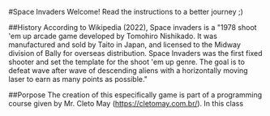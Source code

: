 #Space Invaders
Welcome! Read the instructions to a better journey ;)

##History 
According to Wikipedia (2022), Space invaders is a "1978 shoot 'em up arcade game developed by Tomohiro Nishikado. It was manufactured and sold by Taito in Japan, and licensed to the Midway division of Bally for overseas distribution. Space Invaders was the first fixed shooter and set the template for the shoot 'em up genre. The goal is to defeat wave after wave of descending aliens with a horizontally moving laser to earn as many points as possible." 

##Porpose
The creation of this especifically game is part of a programming course given by Mr. Cleto May (https://cletomay.com.br/). In this class
